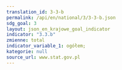 ```yaml
---
translation_id: 3-3-b
permalink: /api/en/national/3/3-3-b.json
sdg_goal: 3
layout: json_en_krajowe_goal_indicator
indicator: "3.3.b"
zmienne: total
indicator_variable_1: ogółem;
kategorie: null
source_url: www.stat.gov.pl
---
```

